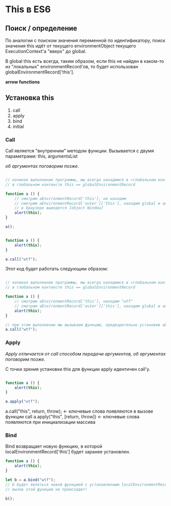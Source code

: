 # This в ES6

## Поиск / определение

По аналогии с поиском значения переменной по идентификатору, поиск значения this идёт от текущего environmentObject текущего ExecutionContext'a "вверх" до global.

В global this есть всегда, таким образом, если this не найден в каком-то из "локальных" environmentRecord'ов, то будет использован globalEnvironmentRecord['this'].

**arrow functions**

## Установка this

1. call
2. apply
3. bind
4. initial

### Call

Call является "внутренним" методом функции. Вызывается с двумя параметрами: this, argumentsList

_об аргументах поговорим позже_.

```javascript

// начиная выполнение программы, мы всегда находимся в «глобальном контексте»
// в глобальном контексте this == globalEnvironmentRecord

function a () {
	// смотрим aEnvironmentRecord['this'], не находим
	// смотрим aEnvironmentRecord['outer']['this'], находим global и алёртим
	// в браузере выведется [object Window]
	alert(this);
}

a();
```



```javascript

function a () {
	alert(this);
}

a.call("wtf");
```

Этот код будет работать следующим образом:

```javascript

// начиная выполнение программы, мы всегда находимся в «глобальном контексте»
// в глобальном контексте this == globalEnvironmentRecord

function a () {
	// смотрим aEnvironmentRecord['this'], находим "wtf"
	// смотрим aEnvironmentRecord['outer']['this'], находим global и алёртим
	alert(this);
}

// при этом выполнении мы вызываем функцию, предварительно установив aEnvironmentRecord['this'] = "wtf" 
a.call("wtf");
```

### Apply

_Apply отличается от call способом передачи аргументов, об аргументах поговорим позже_.

С точки зрения установки this для функции apply идентичен call'у.

```javascript

function a () {
	alert(this);
}

a.apply("wtf");
```

a.call("this", return, throw); <- ключевые слова появляются в вызове функции call
a.apply("this", [return, throw]) <- ключевые слова появляются при инициализации массива

### Bind

Bind возвращает новую функцию, в которой localEnvironmentRecord['this'] будет заранее установлен.

```javascript
function a () {
	alert(this);
}

let b = a.bind("wtf");
// b будет являться новой функцией с установленным localEnvironmentRecord['this']="wtf"
// вызов этой функции не происходит!

b();
```
